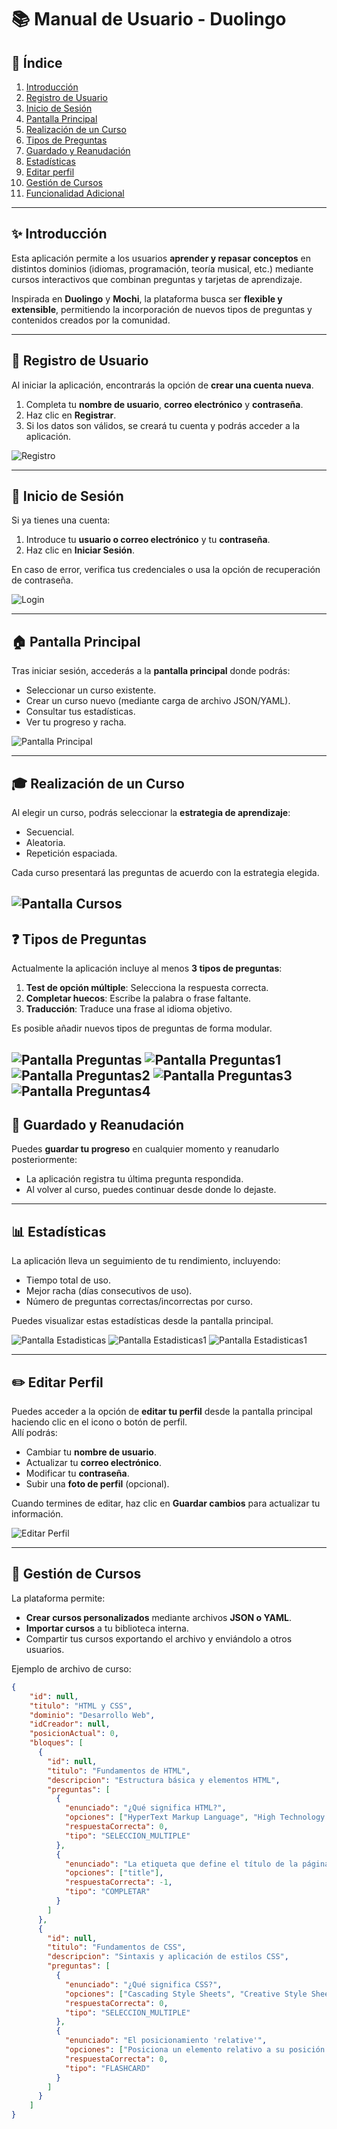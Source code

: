 # 📚 Manual de Usuario - Duolingo

## 📝 Índice
1. [Introducción](#introducción)  
2. [Registro de Usuario](#registro-de-usuario)  
3. [Inicio de Sesión](#inicio-de-sesión)  
4. [Pantalla Principal](#pantalla-principal)  
5. [Realización de un Curso](#realización-de-un-curso)  
6. [Tipos de Preguntas](#tipos-de-preguntas)  
7. [Guardado y Reanudación](#guardado-y-reanudación)  
8. [Estadísticas](#estadísticas)
9. [Editar perfil](#editar-perfil) 
10. [Gestión de Cursos](#gestión-de-cursos)  
11. [Funcionalidad Adicional](#funcionalidad-adicional)  

---

## ✨ Introducción

Esta aplicación permite a los usuarios **aprender y repasar conceptos** en distintos dominios (idiomas, programación, teoría musical, etc.) mediante cursos interactivos que combinan preguntas y tarjetas de aprendizaje.

Inspirada en **Duolingo** y **Mochi**, la plataforma busca ser **flexible y extensible**, permitiendo la incorporación de nuevos tipos de preguntas y contenidos creados por la comunidad.

---

## 👤 Registro de Usuario

Al iniciar la aplicación, encontrarás la opción de **crear una cuenta nueva**.  
1. Completa tu **nombre de usuario**, **correo electrónico** y **contraseña**.  
2. Haz clic en **Registrar**.  
3. Si los datos son válidos, se creará tu cuenta y podrás acceder a la aplicación.

![Registro](../imagenes/registro.png)

---

## 🔑 Inicio de Sesión

Si ya tienes una cuenta:  
1. Introduce tu **usuario o correo electrónico** y tu **contraseña**.  
2. Haz clic en **Iniciar Sesión**.

En caso de error, verifica tus credenciales o usa la opción de recuperación de contraseña.

![Login](../imagenes/login.png)

---

## 🏠 Pantalla Principal

Tras iniciar sesión, accederás a la **pantalla principal** donde podrás:  
- Seleccionar un curso existente.  
- Crear un curso nuevo (mediante carga de archivo JSON/YAML).  
- Consultar tus estadísticas.  
- Ver tu progreso y racha.

![Pantalla Principal](../imagenes/principal.png)

---

## 🎓 Realización de un Curso

Al elegir un curso, podrás seleccionar la **estrategia de aprendizaje**:  
- Secuencial.  
- Aleatoria.  
- Repetición espaciada.

Cada curso presentará las preguntas de acuerdo con la estrategia elegida.

![Pantalla Cursos](../imagenes/cursos2.png)
---

## ❓ Tipos de Preguntas

Actualmente la aplicación incluye al menos **3 tipos de preguntas**:  
1. **Test de opción múltiple**: Selecciona la respuesta correcta.  
2. **Completar huecos**: Escribe la palabra o frase faltante.  
3. **Traducción**: Traduce una frase al idioma objetivo.

Es posible añadir nuevos tipos de preguntas de forma modular.

![Pantalla Preguntas](../imagenes/preguntas.png)
![Pantalla Preguntas1](../imagenes/preguntas1.png)
![Pantalla Preguntas2](../imagenes/preguntas2.png)
![Pantalla Preguntas3](../imagenes/preguntas3.png)
![Pantalla Preguntas4](../imagenes/preguntas4.png)
---

## 💾 Guardado y Reanudación

Puedes **guardar tu progreso** en cualquier momento y reanudarlo posteriormente:  
- La aplicación registra tu última pregunta respondida.  
- Al volver al curso, puedes continuar desde donde lo dejaste.

---

## 📊 Estadísticas

La aplicación lleva un seguimiento de tu rendimiento, incluyendo:  
- Tiempo total de uso.  
- Mejor racha (días consecutivos de uso).  
- Número de preguntas correctas/incorrectas por curso.

Puedes visualizar estas estadísticas desde la pantalla principal.

![Pantalla Estadisticas](../imagenes/estadisticas.png)
![Pantalla Estadisticas1](../imagenes/estadisticas1.png)
![Pantalla Estadisticas1](../imagenes/estadisticas2.png)

---

## ✏️ Editar Perfil

Puedes acceder a la opción de **editar tu perfil** desde la pantalla principal haciendo clic en el icono o botón de perfil.  
Allí podrás:  
- Cambiar tu **nombre de usuario**.  
- Actualizar tu **correo electrónico**.  
- Modificar tu **contraseña**.  
- Subir una **foto de perfil** (opcional).

Cuando termines de editar, haz clic en **Guardar cambios** para actualizar tu información.

![Editar Perfil](../imagenes/perfil.png)

---

## 📂 Gestión de Cursos

La plataforma permite:  
- **Crear cursos personalizados** mediante archivos **JSON o YAML**.  
- **Importar cursos** a tu biblioteca interna.  
- Compartir tus cursos exportando el archivo y enviándolo a otros usuarios.

Ejemplo de archivo de curso:

```json
{
    "id": null,
    "titulo": "HTML y CSS",
    "dominio": "Desarrollo Web",
    "idCreador": null,
    "posicionActual": 0,
    "bloques": [
      {
        "id": null,
        "titulo": "Fundamentos de HTML",
        "descripcion": "Estructura básica y elementos HTML",
        "preguntas": [
          {
            "enunciado": "¿Qué significa HTML?",
            "opciones": ["HyperText Markup Language", "High Technology Modern Language", "Hyperlink Text Management Language"],
            "respuestaCorrecta": 0,
            "tipo": "SELECCION_MULTIPLE"
          },
          {
            "enunciado": "La etiqueta que define el título de la página web es ______.",
            "opciones": ["title"],
            "respuestaCorrecta": -1,
            "tipo": "COMPLETAR"
          }
        ]
      },
      {
        "id": null,
        "titulo": "Fundamentos de CSS",
        "descripcion": "Sintaxis y aplicación de estilos CSS",
        "preguntas": [
          {
            "enunciado": "¿Qué significa CSS?",
            "opciones": ["Cascading Style Sheets", "Creative Style Sheets", "Computer Style Sheets"],
            "respuestaCorrecta": 0,
            "tipo": "SELECCION_MULTIPLE"
          },
          {
            "enunciado": "El posicionamiento 'relative'",
            "opciones": ["Posiciona un elemento relativo a su posición normal en el flujo del documento"],
            "respuestaCorrecta": 0,
            "tipo": "FLASHCARD"
          }
        ]
      }
    ]
}
